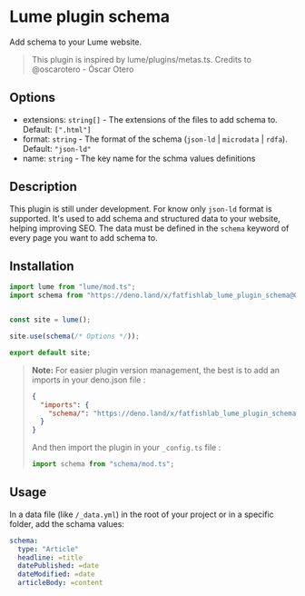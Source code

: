 # Lume plugin schema

Add schema to your Lume website.

> This plugin is inspired by lume/plugins/metas.ts.
> Credits to @oscarotero - Óscar Otero

## Options

- extensions: `string[]` - The extensions of the files to add schema to. Default: `[".html"]`
- format: `string` - The format of the schema (`json-ld` | `microdata` | `rdfa`). Default: `"json-ld"`
- name: `string` - The key name for the schma values definitions

## Description

This plugin is still under development. For know only `json-ld` format is supported.
It's used to add schema and structured data to your website, helping improving SEO. The data must be defined in the `schema` keyword of every page you want to add schema to.

## Installation

```ts
import lume from "lume/mod.ts";
import schema from "https://deno.land/x/fatfishlab_lume_plugin_schema@0.0.1/mod.ts";


const site = lume();

site.use(schema(/* Options */));

export default site;

```

> **Note:** For easier plugin version management, the best is to add an imports in your deno.json file :
> ```json
> {
>   "imports": {
>     "schema/": "https://deno.land/x/fatfishlab_lume_plugin_schema@0.0.1/"
>   }
> }
> ```
> And then import the plugin in your `_config.ts` file :
> ```ts
> import schema from "schema/mod.ts";
> ```


## Usage

In a data file (like `/_data.yml`) in the root of your project or in a specific folder, add the schama values:

```yaml
schema:
  type: "Article"
  headline: =title
  datePublished: =date
  dateModified: =date
  articleBody: =content
```

